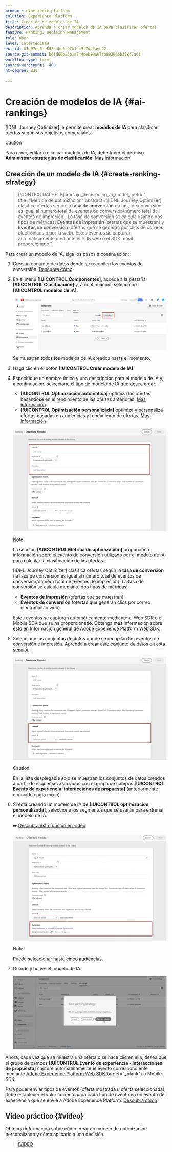 ```yaml
---
product: experience platform
solution: Experience Platform
title: Creación de modelos de IA
description: Aprenda a crear modelos de IA para clasificar ofertas
feature: Ranking, Decision Management
role: User
level: Intermediate
exl-id: 81d07ec8-e808-4bc6-97b1-b9f7db2aec22
source-git-commit: b6fd60b23b1a744ceb80a97fb092065b36847a41
workflow-type: tm+mt
source-wordcount: '480'
ht-degree: 23%

---
```


# Creación de modelos de IA {#ai-rankings}

[!DNL Journey Optimizer] le permite crear **modelos de IA** para clasificar ofertas según sus objetivos comerciales.

>[!CAUTION]
>
>Para crear, editar o eliminar modelos de IA, debe tener el permiso **Administrar estrategias de clasificación**. [Más información](../../administration/high-low-permissions.md#manage-ranking-strategies)

## Creación de un modelo de IA {#create-ranking-strategy}

>[!CONTEXTUALHELP]
>id="ajo_decisioning_ai_model_metric"
>title="Métrica de optimización"
>abstract="[!DNL Journey Optimizer] clasifica ofertas según la **tasa de conversión** (la tasa de conversión es igual al número total de eventos de conversión/número total de eventos de impresión). La tasa de conversión se calcula usando dos tipos de métricas: **Eventos de impresión** (ofertas que se muestran) y **Eventos de conversión** (ofertas que se generan por clics de correos electrónicos o por la web). Estos eventos se capturan automáticamente mediante el SDK web o el SDK móvil proporcionado."

Para crear un modelo de IA, siga los pasos a continuación:

1. Cree un conjunto de datos donde se recopilen los eventos de conversión. [Descubra cómo](../data-collection/create-dataset.md)

1. En el menú **[!UICONTROL Componentes]**, acceda a la pestaña **[!UICONTROL Clasificación]** y, a continuación, seleccione **[!UICONTROL modelos de IA]**.

   ![](../assets/ai-ranking-list.png)

   Se muestran todos los modelos de IA creados hasta el momento.

1. Haga clic en el botón **[!UICONTROL Crear modelo de IA]**.

1. Especifique un nombre único y una descripción para el modelo de IA y, a continuación, seleccione el tipo de modelo de IA que desea crear:

   * **[!UICONTROL Optimización automática]** optimiza las ofertas basándose en el rendimiento de las ofertas anteriores. [Más información](auto-optimization-model.md)
   * **[!UICONTROL Optimización personalizada]** optimiza y personaliza ofertas basadas en audiencias y rendimiento de ofertas. [Más información](personalized-optimization-model.md)

   ![](../assets/ai-ranking-fields.png)

   >[!NOTE]
   >
   >La sección **[!UICONTROL Métrica de optimización]** proporciona información sobre el evento de conversión utilizado por el modelo de IA para calcular la clasificación de las ofertas.
   >
   >[!DNL Journey Optimizer] clasifica ofertas según la **tasa de conversión** (la tasa de conversión es igual al número total de eventos de conversión/número total de eventos de impresión). La tasa de conversión se calcula mediante dos tipos de métricas:
   >* **Eventos de impresión** (ofertas que se muestran)
   >* **Eventos de conversión** (ofertas que generan clics por correo electrónico o web).
   >
   >Estos eventos se capturan automáticamente mediante el Web SDK o el Mobile SDK que se ha proporcionado. Obtenga más información sobre esto en [Información general de Adobe Experience Platform Web SDK](https://experienceleague.adobe.com/docs/experience-platform/edge/home.html?lang=es).

1. Seleccione los conjuntos de datos donde se recopilan los eventos de conversión e impresión. Aprenda a crear este conjunto de datos en [esta sección](../data-collection/create-dataset.md). <!--This dataset needs to be associated with a schema that must have the **[!UICONTROL Proposition Interactions]** field group (previously known as mixin) associated with it.-->

   ![](../assets/ai-ranking-dataset-id.png)

   >[!CAUTION]
   >
   >En la lista desplegable solo se muestran los conjuntos de datos creados a partir de esquemas asociados con el grupo de campos **[!UICONTROL Evento de experiencia: interacciones de propuesta]** (anteriormente conocido como mixin).

1. Si está creando un modelo de IA de **[!UICONTROL optimización personalizada]**, seleccione los segmentos que se usarán para entrenar el modelo de IA.

   ➡️ [Descubra esta función en vídeo](#video)

   ![](../assets/ai-ranking-segments.png)

   >[!NOTE]
   >
   >Puede seleccionar hasta cinco audiencias.

1. Guarde y active el modelo de IA.

   ![](../assets/ai-ranking-save-activate.png)

<!--At this point, you must have:

* created the AI model,
* defined which type of event you want to capture - offer displayed (impression) and/or offer clicked (conversion),
* and in which dataset you want to collect the event data.-->

Ahora, cada vez que se muestra una oferta o se hace clic en ella, desea que el grupo de campos **[!UICONTROL Evento de experiencia - Interacciones de propuesta]** capture automáticamente el evento correspondiente mediante [Adobe Experience Platform Web SDK](https://experienceleague.adobe.com/docs/experience-platform/edge/web-sdk-faq.html?lang=es#what-is-adobe-experience-platform-web-sdk%3F){target="_blank"} o Mobile SDK.

Para poder enviar tipos de eventos (oferta mostrada u oferta seleccionada), debe establecer el valor correcto para cada tipo de evento en un evento de experiencia que se envíe a Adobe Experience Platform. [Descubra cómo](../data-collection/schema-requirement.md)

## Vídeo práctico {#video}

Obtenga información sobre cómo crear un modelo de optimización personalizado y cómo aplicarlo a una decisión.

>[!VIDEO](https://video.tv.adobe.com/v/3445954?quality=12&captions=spa)
